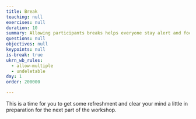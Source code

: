 ```yaml
---
title: Break
teaching: null
exercises: null
duration: 10
summary: Allowing participants breaks helps everyone stay alert and focused.
questions: null
objectives: null
keypoints: null
is-break: true
ukrn_wb_rules:
  - allow-multiple
  - undeletable
day: 1
order: 200000

---
```

This is a time for you to get some refreshment and clear your mind a little in preparation for the next part of the workshop.
